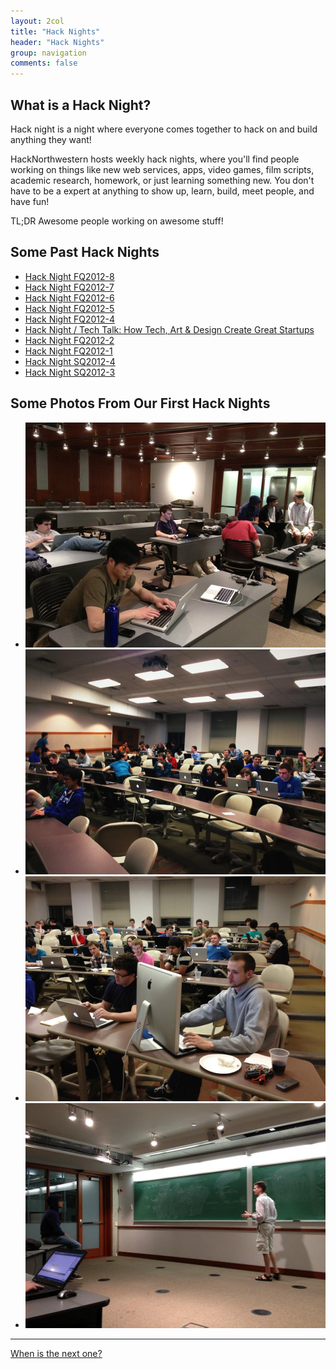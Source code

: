 ```yaml
---
layout: 2col
title: "Hack Nights"
header: "Hack Nights"
group: navigation
comments: false
---
```


## What is a Hack Night?

Hack night is a night where everyone comes together to hack on and build anything they want! 

HackNorthwestern hosts weekly hack nights, where you'll find people working on things like new web services, apps, video games, film scripts, academic research, homework, or just learning something new. You don't have to be a expert at anything to show up, learn, build, meet people, and have fun!

TL;DR Awesome people working on awesome stuff!

## Some Past Hack Nights

- [Hack Night FQ2012-8](http://www.facebook.com/events/442430839150389/)
- [Hack Night FQ2012-7](http://www.facebook.com/events/339971309433804/)
- [Hack Night FQ2012-6](http://www.facebook.com/events/468027883240320/)
- [Hack Night FQ2012-5](https://www.facebook.com/events/165856520221722/)
- [Hack Night FQ2012-4](https://www.facebook.com/events/328650520566063/)
- [Hack Night / Tech Talk: How Tech, Art & Design Create Great Startups](https://www.facebook.com/events/198643846936930/)
- [Hack Night FQ2012-2](https://www.facebook.com/events/101669393326511/?)
- [Hack Night FQ2012-1](https://www.facebook.com/events/278666062251087/)
- [Hack Night SQ2012-4](https://www.facebook.com/events/302540666494941/)
- [Hack Night SQ2012-3](https://www.facebook.com/events/380422585336592/)

## Some Photos From Our First Hack Nights

<ul class="thumbnails">
  <li class="span4">
    <a href="/assets/themes/twitter-2.0/img/hack-nights/hn1_3.jpg" class="thumbnail">
      <img src="/assets/themes/twitter-2.0/img/hack-nights/hn1_3.jpg" alt="">
    </a>
  </li>
  <li class="span4">
    <a href="/assets/themes/twitter-2.0/img/hack-nights/hn2.jpg" class="thumbnail">
      <img src="/assets/themes/twitter-2.0/img/hack-nights/hn2.jpg" alt="">
    </a>
  </li>
  <li class="span4">
    <a href="/assets/themes/twitter-2.0/img/hack-nights/hn2_2.jpg" class="thumbnail">
      <img src="/assets/themes/twitter-2.0/img/hack-nights/hn2_2.jpg" alt="">
    </a>
  </li>
    <li class="span4">
    <a href="/assets/themes/twitter-2.0/img/hack-nights/hn1.jpg" class="thumbnail">
      <img src="/assets/themes/twitter-2.0/img/hack-nights/hn1.jpg" alt="">
    </a>
  </li>
</ul>

---

<p><a class="btn btn-primary btn-large" href="http://facebook.com/HackNorthwestern">When is the next one?</a></p>



